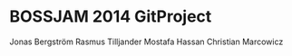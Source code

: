 BOSSJAM 2014 GitProject
============
Jonas Bergström
Rasmus Tilljander
Mostafa Hassan
Christian Marcowicz 
